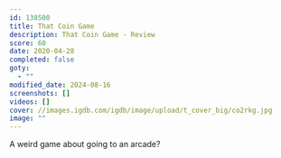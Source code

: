 ```yaml
---
id: 138500
title: That Coin Game
description: That Coin Game - Review
score: 60
date: 2020-04-28
completed: false
goty:
  - ""
modified_date: 2024-08-16
screenshots: []
videos: []
cover: //images.igdb.com/igdb/image/upload/t_cover_big/co2rkg.jpg
image: ""
---
```

A weird game about going to an arcade?